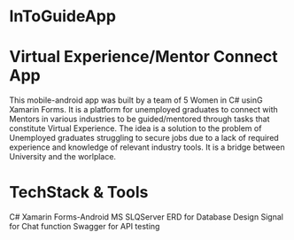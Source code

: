 # InToGuideApp 
# Virtual Experience/Mentor Connect App
This mobile-android app was built by a team of 5 Women in C# usinG Xamarin Forms.
It is a platform for unemployed graduates to connect with Mentors in various industries to be guided/mentored through tasks that constitute Virtual Experience.
The idea is a solution to the problem of Unemployed graduates struggling to secure jobs due to a lack of required experience and knowledge of relevant industry tools.
It is a bridge between University and the worlplace.

# TechStack & Tools
C#
Xamarin Forms-Android
MS SLQServer
ERD for Database Design
Signal for Chat function
Swagger for API testing

